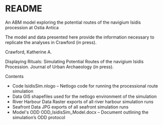 # README
An ABM model exploring the potential routes of the navigium Isidis procession at Ostia Antica

The model and data presented here provide the information necessary to replicate the analyses in Crawford (in press). 

Crawford, Katherine A. 

Displaying Rituals: Simulating Potential Routes of the navigium Isidis Procession. Journal of Urban Archaeology (in press). 

Contents
-	Code
IsidisSim.nlogo – Netlogo code for running the processional route simulation 
-	Data
GIS shapefiles used for the netlogo environment of the simulation
-	River Harbour Data
Raster exports of all river harbour simulation runs
- Seafront Data
JPG exports of all seafront simulation runs
- Model's ODD
ODD_IsidisSim_Model.docx – Document outlining the simulation’s ODD protocol

